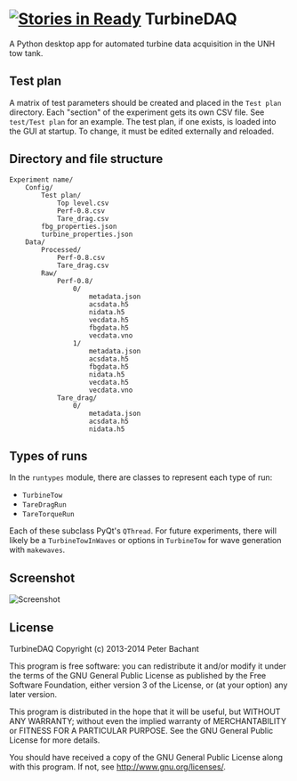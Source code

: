 [![Stories in Ready](https://badge.waffle.io/petebachant/turbinedaq.png?label=ready&title=Ready)](https://waffle.io/petebachant/turbinedaq)
TurbineDAQ
==========
A Python desktop app for automated turbine data acquisition in the UNH tow tank. 

## Test plan
A matrix of test parameters should be created and placed in the `Test plan` directory.
Each "section" of the experiment gets its own CSV file. See `test/Test plan` for an
example. The test plan, if one exists, is loaded into the GUI at startup. To change, it must be
edited externally and reloaded. 

## Directory and file structure

```
Experiment name/
    Config/
        Test plan/
            Top level.csv
            Perf-0.8.csv
            Tare_drag.csv
        fbg_properties.json
        turbine_properties.json
    Data/
        Processed/
            Perf-0.8.csv
            Tare_drag.csv
        Raw/
            Perf-0.8/
                0/
                    metadata.json
                    acsdata.h5
                    nidata.h5
                    vecdata.h5
                    fbgdata.h5
                    vecdata.vno
                1/    
                    metadata.json
                    acsdata.h5
                    fbgdata.h5
                    nidata.h5
                    vecdata.h5
                    vecdata.vno
            Tare_drag/
                0/
                    metadata.json
                    acsdata.h5
                    nidata.h5
```

## Types of runs
In the `runtypes` module, there are classes to represent each type of run:

  * `TurbineTow`
  * `TareDragRun`
  * `TareTorqueRun`

Each of these subclass PyQt's `QThread`. For future experiments, there will likely be
a `TurbineTowInWaves` or options in `TurbineTow` for wave generation with `makewaves`. 

Screenshot
----------

![Screenshot](screenshots/TurbineDAQ_2014.03.03.PNG)

License
-------

TurbineDAQ Copyright (c) 2013-2014 Peter Bachant

This program is free software: you can redistribute it and/or modify
it under the terms of the GNU General Public License as published by
the Free Software Foundation, either version 3 of the License, or
(at your option) any later version.

This program is distributed in the hope that it will be useful,
but WITHOUT ANY WARRANTY; without even the implied warranty of
MERCHANTABILITY or FITNESS FOR A PARTICULAR PURPOSE.  See the
GNU General Public License for more details.

You should have received a copy of the GNU General Public License
along with this program.  If not, see <http://www.gnu.org/licenses/>.
